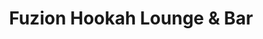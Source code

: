 ---
title: "Fuzion Hookah Lounge & Bar"
url: /springfield/fuzion-hookah-lounge-und-bar/
shop: Leerstehend
---